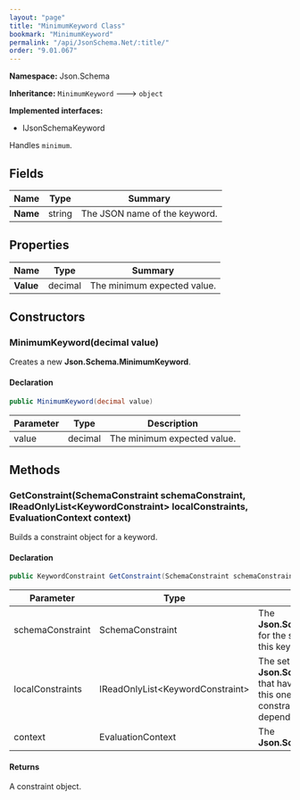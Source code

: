 ```yaml
---
layout: "page"
title: "MinimumKeyword Class"
bookmark: "MinimumKeyword"
permalink: "/api/JsonSchema.Net/:title/"
order: "9.01.067"
---
```

**Namespace:** Json.Schema

**Inheritance:**
`MinimumKeyword`
 🡒 
`object`

**Implemented interfaces:**

- IJsonSchemaKeyword

Handles `minimum`.

## Fields

| Name | Type | Summary |
|---|---|---|
| **Name** | string | The JSON name of the keyword. |

## Properties

| Name | Type | Summary |
|---|---|---|
| **Value** | decimal | The minimum expected value. |

## Constructors

### MinimumKeyword(decimal value)

Creates a new **Json.Schema.MinimumKeyword**.

#### Declaration

```c#
public MinimumKeyword(decimal value)
```

| Parameter | Type | Description |
|---|---|---|
| value | decimal | The minimum expected value. |


## Methods

### GetConstraint(SchemaConstraint schemaConstraint, IReadOnlyList\<KeywordConstraint\> localConstraints, EvaluationContext context)

Builds a constraint object for a keyword.

#### Declaration

```c#
public KeywordConstraint GetConstraint(SchemaConstraint schemaConstraint, IReadOnlyList<KeywordConstraint> localConstraints, EvaluationContext context)
```

| Parameter | Type | Description |
|---|---|---|
| schemaConstraint | SchemaConstraint | The **Json.Schema.SchemaConstraint** for the schema object that houses this keyword. |
| localConstraints | IReadOnlyList\<KeywordConstraint\> | The set of other **Json.Schema.KeywordConstraint**s that have been processed prior to this one. Will contain the constraints for keyword dependencies. |
| context | EvaluationContext | The **Json.Schema.EvaluationContext**. |


#### Returns

A constraint object.

